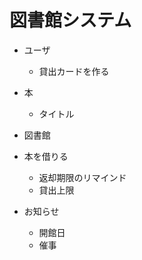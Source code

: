 # 図書館システム

- ユーザ
  - 貸出カードを作る

- 本
  - タイトル
- 図書館

- 本を借りる
  - 返却期限のリマインド
  - 貸出上限
- お知らせ
  - 開館日
  - 催事
